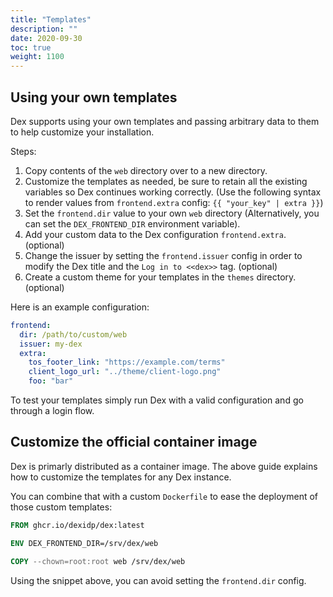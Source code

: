 ```yaml
---
title: "Templates"
description: ""
date: 2020-09-30
toc: true
weight: 1100
---
```


## Using your own templates

Dex supports using your own templates and passing arbitrary data to them to help customize your installation.

Steps:

1. Copy contents of the `web` directory over to a new directory.
1. Customize the templates as needed, be sure to retain all the existing variables so Dex continues working correctly.
  (Use the following syntax to render values from `frontend.extra` config: `{{ "your_key" | extra }}`)
1. Set the `frontend.dir` value to your own `web` directory (Alternatively, you can set the `DEX_FRONTEND_DIR` environment variable).
1. Add your custom data to the Dex configuration `frontend.extra`. (optional)
1. Change the issuer by setting the `frontend.issuer` config in order to modify the Dex title and the `Log in to <<dex>>` tag. (optional)
1. Create a custom theme for your templates in the `themes` directory. (optional)

Here is an example configuration:

```yaml
frontend:
  dir: /path/to/custom/web
  issuer: my-dex
  extra:
    tos_footer_link: "https://example.com/terms"
    client_logo_url: "../theme/client-logo.png"
    foo: "bar"
```

To test your templates simply run Dex with a valid configuration and go through a login flow.


## Customize the official container image

Dex is primarly distributed as a container image.
The above guide explains how to customize the templates for any Dex instance.

You can combine that with a custom `Dockerfile` to ease the deployment of those custom templates:

```dockerfile
FROM ghcr.io/dexidp/dex:latest

ENV DEX_FRONTEND_DIR=/srv/dex/web

COPY --chown=root:root web /srv/dex/web
```

Using the snippet above, you can avoid setting the `frontend.dir` config.
